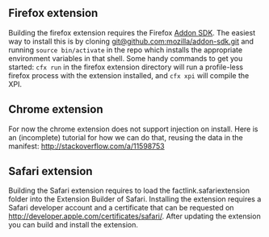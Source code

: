 Firefox extension
---

Building the firefox extension requires the Firefox [Addon SDK](https://developer.mozilla.org/en-US/Add-ons/SDK/Tutorials/Installation).
The easiest way to install this is by cloning [git@github.com:mozilla/addon-sdk.git](https://github.com/mozilla/addon-sdk)
and running `source bin/activate` in the repo which installs the appropriate environment variables in that shell.
Some handy commands to get you started: `cfx run` in the firefox extension directory will run a profile-less firefox
process with the extension installed, and `cfx xpi` will compile the XPI.


Chrome extension
---

For now the chrome extension does not support injection on install. Here is an (incomplete) tutorial for how we can do that, reusing the data in the manifest: http://stackoverflow.com/a/11598753


Safari extension
---

Building the Safari extension requires to load the factlink.safariextension folder into the Extension Builder of Safari. Installing the extension requires a Safari developer account and a certificate that can be requested on http://developer.apple.com/certificates/safari/. After updating the extension you can build and install the extension.
